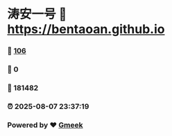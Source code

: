 # 涛安一号 :link: https://bentaoan.github.io 
### :page_facing_up: [106](https://bentaoan.github.io/tag.html) 
### :speech_balloon: 0 
### :hibiscus: 181482 
### :alarm_clock: 2025-08-07 23:37:19 
### Powered by :heart: [Gmeek](https://github.com/Meekdai/Gmeek)
